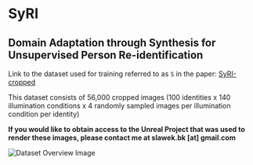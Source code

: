 # SyRI
## Domain Adaptation through Synthesis for Unsupervised Person Re-identification

Link to the dataset used for training referred to as `S` in the paper: 
[SyRI-cropped](https://drive.google.com/file/d/117qpkMo7EO3mYIc6YyQ5e8q5l2caC3k2/view?usp=sharing)

This dataset consists of 56,000 cropped images (100 identities x 140 illumination conditions x 4 randomly sampled images per illumination condition per identity)

**If you would like to obtain access to the Unreal Project that was used to render these images, please contact me at slawek.bk [at] gmail.com**

![Dataset Overview Image](https://github.com/swbak/SyRI/blob/master/images/overview.jpeg)